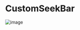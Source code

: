 # CustomSeekBar
![image](https://github.com/jiaowenzheng/CustomSeekBar/raw/master/screenshots/1.png)